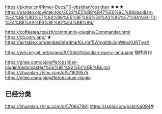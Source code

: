 

https://pkmer.cn/Pkmer-Docs/10-obsidian/obsidian  ★★★
https://garden.oldwinter.top/2022%E5%B9%B47%E6%9C%88obsidian-%E4%BE%9D%E7%84%B6%E5%BF%85%E8%A3%85%E7%9A%84-10-%E4%B8%AA%E6%8F%92%E4%BB%B6/ 


https://coffeetea.top/zh/community-plugins/Commander.html 
https://ob.pory.app/  ★
https://airtable.com/embed/shrdmp10Lxmf5Wmgl/tblJqnWpcKURTjysX 

https://wiki.eryajf.net/pages/f01066/#obsidian-query-language   插件周刊

https://gitee.com/jojojoffe/obsidian-plugin/blob/master/%E6%8F%92%E4%BB%B6.md 
	https://zhuanlan.zhihu.com/p/571639575
	https://gitee.com/jojojoffe/obsidian-plugin


## 已经分类
https://zhuanlan.zhihu.com/p/570867991 
https://sspai.com/post/66094#!